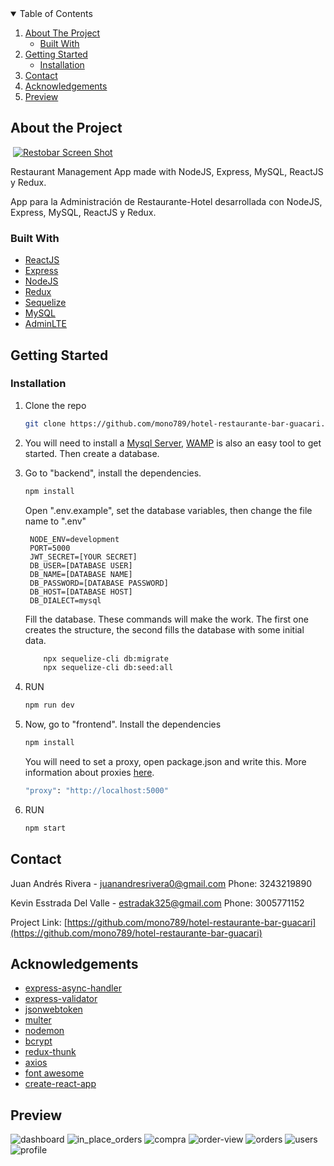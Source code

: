 
<!-- TABLE OF CONTENTS -->
<details open="open">
  <summary>Table of Contents</summary>
  <ol>
    <li>
      <a href="#about-the-project">About The Project</a>
      <ul>
        <li><a href="#built-with">Built With</a></li>
      </ul>
    </li>
    <li>
      <a href="#getting-started">Getting Started</a>
      <ul>
         <li><a href="#installation">Installation</a></li>
      </ul>
    </li>
    <li><a href="#contact">Contact</a></li>
    <li><a href="#acknowledgements">Acknowledgements</a></li>
    <li><a href="#preview">Preview</a></li>
  </ol>
</details>

<!-- ABOUT THE PROJECT -->

## About the Project

![]()
[![Restobar Screen Shot](https://i.ibb.co/YZStk7w/restobar.png)](https://restobar-example.herokuapp.com/)

Restaurant Management App made with NodeJS, Express, MySQL, ReactJS y Redux.

App para la Administración de Restaurante-Hotel desarrollada con NodeJS, Express, MySQL, ReactJS y Redux.

### Built With

-   [ReactJS](https://es.reactjs.org/)
-   [Express](https://expressjs.com/es/)
-   [NodeJS](https://nodejs.org/es/)
-   [Redux](https://redux.js.org/)
-   [Sequelize](https://sequelize.org/)
-   [MySQL](https://www.mysql.com/)
-   [AdminLTE](https://adminlte.io/)

<!-- GETTING STARTED -->

## Getting Started

### Installation

1. Clone the repo

    ```sh
    git clone https://github.com/mono789/hotel-restaurante-bar-guacari.git
    ```

2. You will need to install a [Mysql Server](https://www.mysql.com/), [WAMP](https://www.wampserver.com/en/) is also an easy tool to get started. Then create a database.

3. Go to "backend", install the dependencies.

    ```sh
    npm install
    ```

    Open ".env.example", set the database variables, then change the file name to ".env"

    ```
     NODE_ENV=development
     PORT=5000
     JWT_SECRET=[YOUR SECRET]
     DB_USER=[DATABASE USER]
     DB_NAME=[DATABASE NAME]
     DB_PASSWORD=[DATABASE PASSWORD]
     DB_HOST=[DATABASE HOST]
     DB_DIALECT=mysql
    ```

    Fill the database. These commands will make the work. The first one creates the structure, the second fills the database with some initial data.

    ```sh
        npx sequelize-cli db:migrate
        npx sequelize-cli db:seed:all
    ```

4. RUN
    ```sh
    npm run dev
    ```
5. Now, go to "frontend". Install the dependencies
    ```sh
    npm install
    ```
    You will need to set a proxy, open package.json and write this. More information about proxies [here](https://create-react-app.dev/docs/proxying-api-requests-in-development/).
    ```sh
    "proxy": "http://localhost:5000"
    ```
6. RUN
    ```sh
    npm start
    ```
<!-- CONTACT -->

## Contact

Juan Andrés Rivera - juanandresrivera0@gmail.com 
Phone: 3243219890

Kevin Esstrada Del Valle - estradak325@gmail.com Phone: 3005771152

Project Link: [https://github.com/mono789/hotel-restaurante-bar-guacari](https://github.com/mono789/hotel-restaurante-bar-guacari)

<!-- ACKNOWLEDGEMENTS -->

## Acknowledgements

-   [express-async-handler](https://github.com/Abazhenov/express-async-handler)
-   [express-validator](https://express-validator.github.io/docs/)
-   [jsonwebtoken](https://github.com/auth0/node-jsonwebtoken)
-   [multer](https://github.com/expressjs/multer)
-   [nodemon](https://github.com/remy/nodemon)
-   [bcrypt](https://github.com/kelektiv/node.bcrypt.js)
-   [redux-thunk](https://github.com/reduxjs/redux-thunk)
-   [axios](https://github.com/axios/axios)
-   [font awesome](https://fontawesome.com)
-   [create-react-app](https://github.com/facebook/create-react-app)

<!-- PREVIEW -->

## Preview

![dashboard](https://i.ibb.co/YZStk7w/restobar.png)
![in_place_orders](https://i.ibb.co/HhmMpwP/inplace.png)
![compra](https://i.ibb.co/0mSLtW4/COMPRA.png)
![order-view](https://i.ibb.co/8sWPrVM/EDIT-ORDER.png)
![orders](https://i.ibb.co/XkCXXct/ORDENES.png)
![users](https://i.ibb.co/cDWsgw7/USERS.png)
![profile](https://i.ibb.co/CBPjKFg/profile.png)
